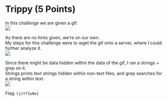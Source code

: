 # Trippy (5 Points)  
  
In this challenge we are given a gif:  
![](https://github.com/jazon-liu/ctf-writeups/blob/master/tjctf-2018/images/trippy-1.gif)  
  
As there are no hints given, we're on our own.  
My steps for this challenge were to wget the gif onto a server, where I could further analyze it.  
![](https://github.com/jazon-liu/ctf-writeups/blob/master/tjctf-2018/images/trippy-2.PNG)  
  
Since there might be data hidden within the data of the gif, I ran a strings + grep on it.  
Strings prints text strings hidden within non-text files, and grep searches for a string within text.  
![](https://github.com/jazon-liu/ctf-writeups/blob/master/tjctf-2018/images/trippy-3.PNG)  
  
Flag: ```tjctf{w0w}```
